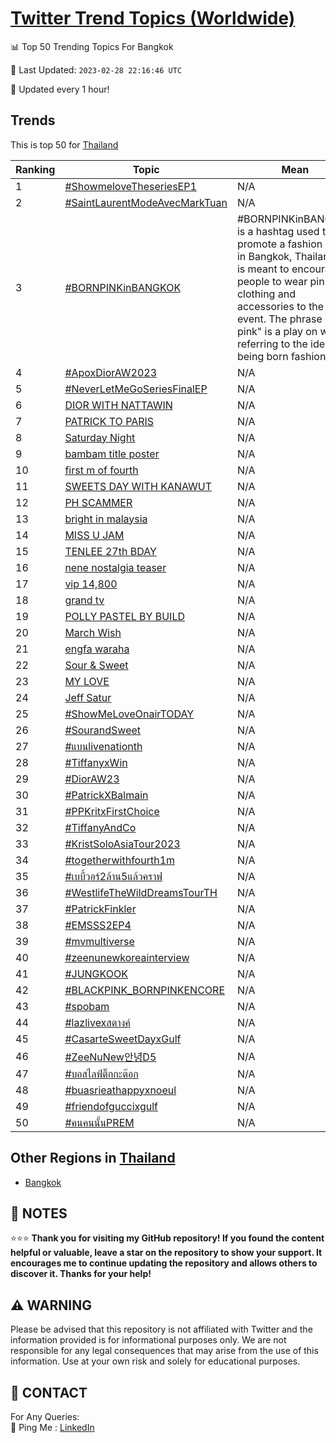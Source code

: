 [Twitter Trend Topics (Worldwide)](https://github.com/ErcinDedeoglu/Twitter-Trend-Topics)
==========


📊 Top 50 Trending Topics For Bangkok

📆 Last Updated: `2023-02-28 22:16:46 UTC`

🔧 Updated every 1 hour!


## Trends

This is top 50 for [Thailand](</Thailand>)

| Ranking | Topic | Mean |
| ------- | ------------ | ------------ |
| 1 | [#ShowmeloveTheseriesEP1](http://twitter.com/search?q=%23ShowmeloveTheseriesEP1) | N/A |
| 2 | [#SaintLaurentModeAvecMarkTuan](http://twitter.com/search?q=%23SaintLaurentModeAvecMarkTuan) | N/A |
| 3 | [#BORNPINKinBANGKOK](http://twitter.com/search?q=%23BORNPINKinBANGKOK) | #BORNPINKinBANGKOK is a hashtag used to promote a fashion event in Bangkok, Thailand. It is meant to encourage people to wear pink clothing and accessories to the event. The phrase "born pink" is a play on words, referring to the idea of being born fashionable. |
| 4 | [#ApoxDiorAW2023](http://twitter.com/search?q=%23ApoxDiorAW2023) | N/A |
| 5 | [#NeverLetMeGoSeriesFinalEP](http://twitter.com/search?q=%23NeverLetMeGoSeriesFinalEP) | N/A |
| 6 | [DIOR WITH NATTAWIN](http://twitter.com/search?q=DIOR+WITH+NATTAWIN) | N/A |
| 7 | [PATRICK TO PARIS](http://twitter.com/search?q=PATRICK+TO+PARIS) | N/A |
| 8 | [Saturday Night](http://twitter.com/search?q=Saturday+Night) | N/A |
| 9 | [bambam title poster](http://twitter.com/search?q=bambam+title+poster) | N/A |
| 10 | [first m of fourth](http://twitter.com/search?q=first+m+of+fourth) | N/A |
| 11 | [SWEETS DAY WITH KANAWUT](http://twitter.com/search?q=SWEETS+DAY+WITH+KANAWUT) | N/A |
| 12 | [PH SCAMMER](http://twitter.com/search?q=PH+SCAMMER) | N/A |
| 13 | [bright in malaysia](http://twitter.com/search?q=bright+in+malaysia) | N/A |
| 14 | [MISS U JAM](http://twitter.com/search?q=MISS+U+JAM) | N/A |
| 15 | [TENLEE 27th BDAY](http://twitter.com/search?q=TENLEE+27th+BDAY) | N/A |
| 16 | [nene nostalgia teaser](http://twitter.com/search?q=nene+nostalgia+teaser) | N/A |
| 17 | [vip 14,800](http://twitter.com/search?q=vip+14%2c800) | N/A |
| 18 | [grand tv](http://twitter.com/search?q=grand+tv) | N/A |
| 19 | [POLLY PASTEL BY BUILD](http://twitter.com/search?q=POLLY+PASTEL+BY+BUILD) | N/A |
| 20 | [March Wish](http://twitter.com/search?q=March+Wish) | N/A |
| 21 | [engfa waraha](http://twitter.com/search?q=engfa+waraha) | N/A |
| 22 | [Sour & Sweet](http://twitter.com/search?q=Sour+%26+Sweet) | N/A |
| 23 | [MY LOVE](http://twitter.com/search?q=MY+LOVE) | N/A |
| 24 | [Jeff Satur](http://twitter.com/search?q=Jeff+Satur) | N/A |
| 25 | [#ShowMeLoveOnairTODAY](http://twitter.com/search?q=%23ShowMeLoveOnairTODAY) | N/A |
| 26 | [#SourandSweet](http://twitter.com/search?q=%23SourandSweet) | N/A |
| 27 | [#แบนlivenationth](http://twitter.com/search?q=%23%e0%b9%81%e0%b8%9a%e0%b8%99livenationth) | N/A |
| 28 | [#TiffanyxWin](http://twitter.com/search?q=%23TiffanyxWin) | N/A |
| 29 | [#DiorAW23](http://twitter.com/search?q=%23DiorAW23) | N/A |
| 30 | [#PatrickXBalmain](http://twitter.com/search?q=%23PatrickXBalmain) | N/A |
| 31 | [#PPKritxFirstChoice](http://twitter.com/search?q=%23PPKritxFirstChoice) | N/A |
| 32 | [#TiffanyAndCo](http://twitter.com/search?q=%23TiffanyAndCo) | N/A |
| 33 | [#KristSoloAsiaTour2023](http://twitter.com/search?q=%23KristSoloAsiaTour2023) | N/A |
| 34 | [#togetherwithfourth1m](http://twitter.com/search?q=%23togetherwithfourth1m) | N/A |
| 35 | [#เบบี้วอร์2ล้าน5แล้วคราฟ](http://twitter.com/search?q=%23%e0%b9%80%e0%b8%9a%e0%b8%9a%e0%b8%b5%e0%b9%89%e0%b8%a7%e0%b8%ad%e0%b8%a3%e0%b9%8c2%e0%b8%a5%e0%b9%89%e0%b8%b2%e0%b8%995%e0%b9%81%e0%b8%a5%e0%b9%89%e0%b8%a7%e0%b8%84%e0%b8%a3%e0%b8%b2%e0%b8%9f) | N/A |
| 36 | [#WestlifeTheWildDreamsTourTH](http://twitter.com/search?q=%23WestlifeTheWildDreamsTourTH) | N/A |
| 37 | [#PatrickFinkler](http://twitter.com/search?q=%23PatrickFinkler) | N/A |
| 38 | [#EMSSS2EP4](http://twitter.com/search?q=%23EMSSS2EP4) | N/A |
| 39 | [#mvmultiverse](http://twitter.com/search?q=%23mvmultiverse) | N/A |
| 40 | [#zeenunewkoreainterview](http://twitter.com/search?q=%23zeenunewkoreainterview) | N/A |
| 41 | [#JUNGKOOK](http://twitter.com/search?q=%23JUNGKOOK) | N/A |
| 42 | [#BLACKPINK_BORNPINKENCORE](http://twitter.com/search?q=%23BLACKPINK_BORNPINKENCORE) | N/A |
| 43 | [#spobam](http://twitter.com/search?q=%23spobam) | N/A |
| 44 | [#lazlivexสตางค์](http://twitter.com/search?q=%23lazlivex%e0%b8%aa%e0%b8%95%e0%b8%b2%e0%b8%87%e0%b8%84%e0%b9%8c) | N/A |
| 45 | [#CasarteSweetDayxGulf](http://twitter.com/search?q=%23CasarteSweetDayxGulf) | N/A |
| 46 | [#ZeeNuNew안녕D5](http://twitter.com/search?q=%23ZeeNuNew%ec%95%88%eb%85%95D5) | N/A |
| 47 | [#บอสไลฟ์ติ๊กกะต๊อก](http://twitter.com/search?q=%23%e0%b8%9a%e0%b8%ad%e0%b8%aa%e0%b9%84%e0%b8%a5%e0%b8%9f%e0%b9%8c%e0%b8%95%e0%b8%b4%e0%b9%8a%e0%b8%81%e0%b8%81%e0%b8%b0%e0%b8%95%e0%b9%8a%e0%b8%ad%e0%b8%81) | N/A |
| 48 | [#buasrieathappyxnoeul](http://twitter.com/search?q=%23buasrieathappyxnoeul) | N/A |
| 49 | [#friendofguccixgulf](http://twitter.com/search?q=%23friendofguccixgulf) | N/A |
| 50 | [#คนคนนั้นPREM](http://twitter.com/search?q=%23%e0%b8%84%e0%b8%99%e0%b8%84%e0%b8%99%e0%b8%99%e0%b8%b1%e0%b9%89%e0%b8%99PREM) | N/A |



## Other Regions in [Thailand](</Thailand>)

* [Bangkok](</Thailand/Bangkok.md>)



## 📝 NOTES

⭐⭐⭐ **Thank you for visiting my GitHub repository! If you found the content helpful or valuable, leave a star on the repository to show your support. It encourages me to continue updating the repository and allows others to discover it. Thanks for your help!**


## ⚠️ WARNING

Please be advised that this repository is not affiliated with Twitter and the information provided is for informational purposes only. We are not responsible for any legal consequences that may arise from the use of this information. Use at your own risk and solely for educational purposes.


## 📨 CONTACT

 For Any Queries:  
            🏓 Ping Me : [LinkedIn](https://www.linkedin.com/in/ercindedeoglu/)
